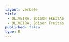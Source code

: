 ```yaml
---
layout: verbete
title:
 - OLIVEIRA, EDISON FREITAS
 - OLIVEIRA, Édison Freitas
published: false
type: R
---
```


